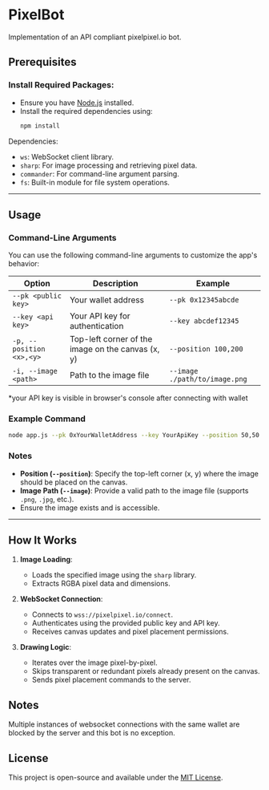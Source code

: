 # PixelBot

Implementation of an API compliant pixelpixel.io bot.

## Prerequisites

### Install Required Packages:

- Ensure you have [Node.js](https://nodejs.org) installed.
- Install the required dependencies using:
  ```bash
  npm install
  ```

Dependencies:

- `ws`: WebSocket client library.
- `sharp`: For image processing and retrieving pixel data.
- `commander`: For command-line argument parsing.
- `fs`: Built-in module for file system operations.

---

## Usage

### Command-Line Arguments

You can use the following command-line arguments to customize the app's behavior:

| Option                   | Description                                       | Example                       |
| ------------------------ | ------------------------------------------------- | ----------------------------- |
| `--pk <public key>`      | Your wallet address                               | `--pk 0x12345abcde`           |
| `--key <api key>`        | Your API key for authentication                   | `--key abcdef12345`           |
| `-p, --position <x>,<y>` | Top-left corner of the image on the canvas (x, y) | `--position 100,200`          |
| `-i, --image <path>`     | Path to the image file                            | `--image ./path/to/image.png` |

\*your API key is visible in browser's console after connecting with wallet

### Example Command

```bash
node app.js --pk 0xYourWalletAddress --key YourApiKey --position 50,50 --image ./image.png
```

### Notes

- **Position (`--position`)**: Specify the top-left corner (x, y) where the image should be placed on the canvas.
- **Image Path (`--image`)**: Provide a valid path to the image file (supports `.png`, `.jpg`, etc.).
- Ensure the image exists and is accessible.

---

## How It Works

1. **Image Loading**:

   - Loads the specified image using the `sharp` library.
   - Extracts RGBA pixel data and dimensions.

2. **WebSocket Connection**:

   - Connects to `wss://pixelpixel.io/connect`.
   - Authenticates using the provided public key and API key.
   - Receives canvas updates and pixel placement permissions.

3. **Drawing Logic**:
   - Iterates over the image pixel-by-pixel.
   - Skips transparent or redundant pixels already present on the canvas.
   - Sends pixel placement commands to the server.

## Notes

Multiple instances of websocket connections with the same wallet are blocked by the server and this bot is no exception.

## License

This project is open-source and available under the [MIT License](LICENSE).
